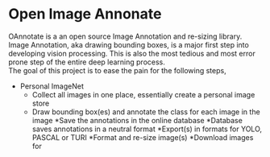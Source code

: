 # Open Image Annonate
OAnnotate is a an open source Image Annotation and re-sizing library. Image Annotation, aka drawing bounding boxes, is a major first step into developing vision processing. This is also the most tedious and most error prone step of the entire deep learning process.  
The goal of this project is to ease the pain for the following steps, 
* Personal ImageNet
  * Collect all images in one place, essentially create a personal image store
  * Draw bounding box(es) and annotate the class for each image in the image
*Save the annotations in the online database
  *Database saves annotations in a neutral format
  *Export(s) in formats for YOLO, PASCAL or TURI
*Format and re-size image(s) 
  *Download images for 

